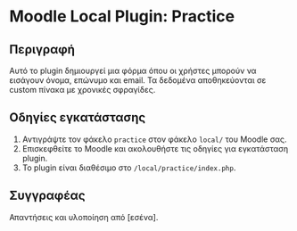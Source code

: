 # Moodle Local Plugin: Practice

## Περιγραφή
Αυτό το plugin δημιουργεί μια φόρμα όπου οι χρήστες μπορούν να εισάγουν όνομα, επώνυμο και email. Τα δεδομένα αποθηκεύονται σε custom πίνακα με χρονικές σφραγίδες.

## Οδηγίες εγκατάστασης
1. Αντιγράψτε τον φάκελο `practice` στον φάκελο `local/` του Moodle σας.
2. Επισκεφθείτε το Moodle και ακολουθήστε τις οδηγίες για εγκατάσταση plugin.
3. Το plugin είναι διαθέσιμο στο `/local/practice/index.php`.

## Συγγραφέας
Απαντήσεις και υλοποίηση από [εσένα].
